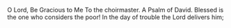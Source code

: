 O Lord, Be Gracious to Me To the choirmaster. A Psalm of David. Blessed is the one who considers the poor! In the day of trouble the Lord delivers him;
